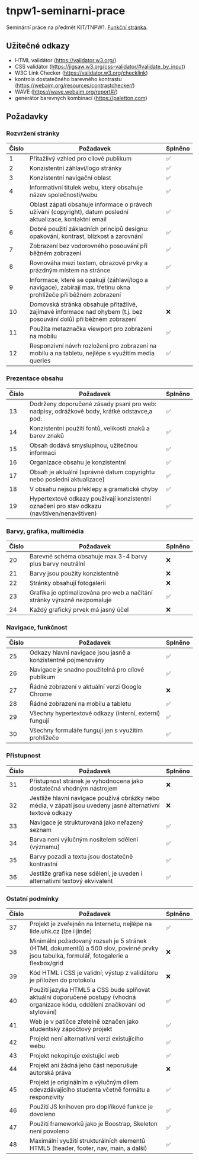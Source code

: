 # tnpw1-seminarni-prace

Seminární práce na předmět KIT/TNPW1. [Funkční stránka](https://lide.uhk.cz/fim/student/razjo1/).

## Užitečné odkazy

- HTML validátor (<https://validator.w3.org/>)
- CSS validátor (<https://jigsaw.w3.org/css-validator/#validate_by_input>)
- W3C Link Checker (<https://validator.w3.org/checklink>)
- kontrola dostatečného barevného kontrastu (<https://webaim.org/resources/contrastchecker/>)
- WAVE (<https://wave.webaim.org/report#/>)
- generátor barevných kombinací (<https://paletton.com>)

## Požadavky

### Rozvržení stránky

| Číslo | Požadavek                                                                                                          | Splněno |
| ----- | ------------------------------------------------------------------------------------------------------------------ | ------- |
| 1     | Přitažlivý vzhled pro cílové publikum                                                                              | ✅       |
| 2     | Konzistentní záhlaví/logo stránky                                                                                  | ✅       |
| 3     | Konzistentní navigační oblast                                                                                      | ✅       |
| 4     | Informativní titulek webu, který obsahuje název společnosti/webu                                                   | ✅       |
| 5     | Oblast zápatí obsahuje informace o právech užívání (copyright), datum poslední aktualizace, kontaktní email        | ✅       |
| 6     | Dobré použití základních principů designu: opakování, kontrast, blízkost a zarovnání                               | ✅       |
| 7     | Zobrazení bez vodorovného posouvání při běžném zobrazení                                                           | ✅       |
| 8     | Rovnováha mezi textem, obrazové prvky a prázdným místem na stránce                                                 | ✅       |
| 9     | Informace, které se opakují (záhlaví/logo a navigace), zabírají max. třetinu okna prohlížeče při běžném zobrazení  | ✅       |
| 10    | Domovská stránka obsahuje přitažlivé, zajímavé informace nad ohybem (t.j. bez posouvání dolů) při běžném zobrazení | ❌       |
| 11    | Použita metaznačka viewport pro zobrazení na mobilu                                                                | ✅       |
| 12    | Responzivní návrh rozložení pro zobrazení na mobilu a na tabletu, nejlépe s využitím media queries                 | ✅       |

### Prezentace obsahu

| Číslo | Požadavek                                                                                   | Splněno |
| ----- | ------------------------------------------------------------------------------------------- | ------- |
| 13    | Dodrženy doporučené zásady psaní pro web: nadpisy, odrážkové body, krátké odstavce,a pod.   | ✅       |
| 14    | Konzistentní použití fontů, velikostí znaků a barev znaků                                   | ✅       |
| 15    | Obsah dodává smysluplnou, užitečnou informaci                                               | ✅       |
| 16    | Organizace obsahu je konzistentní                                                           | ✅       |
| 17    | Obsah je aktuální (správné datum copyrightu nebo poslední aktualizace)                      | ✅       |
| 18    | V obsahu nejsou překlepy a gramatické chyby                                                 | ✅       |
| 19    | Hypertextové odkazy používají konzistentní označení pro stav odkazu (navštíven/nenavštíven) | ✅       |

### Barvy, grafika, multimédia

| Číslo | Požadavek                                                                | Splněno |
| ----- | ------------------------------------------------------------------------ | ------- |
| 20    | Barevné schéma obsahuje max 3-4 barvy plus barvy neutrální               | ❌       |
| 21    | Barvy jsou použity konzistentně                                          | ❌       |
| 22    | Stránky obsahují fotogalerii                                             | ❌       |
| 23    | Grafika je optimalizována pro web a načítání stránky výrazně nezpomaluje | ✅       |
| 24    | Každý grafický prvek má jasný účel                                       | ❌       |

### Navigace, funkčnost

| Číslo | Požadavek                                                    | Splněno |
| ----- | ------------------------------------------------------------ | ------- |
| 25    | Odkazy hlavní navigace jsou jasně a konzistentně pojmenovány | ✅       |
| 26    | Navigace je snadno použitelná pro cílové publikum            | ✅       |
| 27    | Řádné zobrazení v aktuální verzi Google Chrome               | ❌       |
| 28    | Řádné zobrazení na mobilu a tabletu                          | ✅       |
| 29    | Všechny hypertextové odkazy (interní, externí) fungují       | ✅       |
| 30    | Všechny formuláře fungují jen s využitím prohlížeče          | ✅       |

### Přístupnost

| Číslo | Požadavek                                                                                                    | Splněno |
| ----- | ------------------------------------------------------------------------------------------------------------ | ------- |
| 31    | Přístupnost stránek je vyhodnocena jako dostatečná vhodným nástrojem                                         | ❌       |
| 32    | Jestliže hlavní navigace používá obrázky nebo média, v zápatí jsou uvedeny jasné alternativní textové odkazy | ❌       |
| 33    | Navigace je strukturovaná jako neřazený seznam                                                               | ✅       |
| 34    | Barva není výlučným nositelem sdělení (významu)                                                              | ✅       |
| 35    | Barvy pozadí a textu jsou dostatečně kontrastní                                                              | ✅       |
| 36    | Jestliže grafika nese sdělení, je uveden i alternativní textový ekvivalent                                   | ✅       |

### Ostatní podmínky

| Číslo | Požadavek                                                                                                                              | Splněno |
| ----- | -------------------------------------------------------------------------------------------------------------------------------------- | ------- |
| 37    | Projekt je zveřejněn na Internetu, nejlépe na lide.uhk.cz (lze i jinde)                                                                | ✅       |
| 38    | Minimální požadovaný rozsah je 5 stránek (HTML dokumentů) a 500 slov, povinné prvky jsou tabulka, formulář, fotogalerie a flexbox/grid | ❌       |
| 39    | Kód HTML i CSS je validní; výstup z validátoru je přiložen do protokolu                                                                | ❌       |
| 40    | Použití jazyka HTML5 a CSS bude splňovat aktuální doporučené postupy (vhodná organizace kódu, oddělení značkování od stylování)        | ✅       |
| 41    | Web je v patičce zřetelně označen jako studentský zápočtový projekt                                                                    | ✅       |
| 42    | Projekt není alternativní verzí existujícího webu                                                                                      | ✅       |
| 43    | Projekt nekopíruje existující web                                                                                                      | ✅       |
| 44    | Projekt ani žádná jeho část neporušuje autorská práva                                                                                  | ❌       |
| 45    | Projekt je originálním a výlučným dílem odevzdávajícího studenta včetně formátu a responzivity                                         | ✅       |
| 46    | Použití JS knihoven pro doplňkové funkce je dovoleno                                                                                   | ✅       |
| 47    | Použití frameworků jako je Boostrap, Skeleton není povoleno                                                                            | ✅       |
| 48    | Maximální využití strukturálních elementů HTML5 (header, footer, nav, main, a další)                                                   | ✅       |
